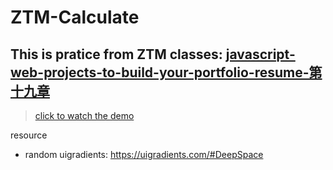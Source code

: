 # ZTM-Calculate

## This is pratice from ZTM classes: [javascript-web-projects-to-build-your-portfolio-resume-第十九章](https://www.udemy.com/course/javascript-web-projects-to-build-your-portfolio-resume/?couponCode=ACCAGE0923)

> [click to watch the demo](https://joeban0608.github.io/ZTM-Calculate/)
> 
resource
- random uigradients: https://uigradients.com/#DeepSpace
